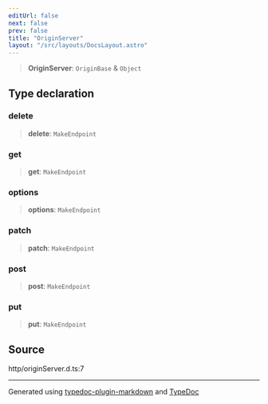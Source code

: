 ```yaml
---
editUrl: false
next: false
prev: false
title: "OriginServer"
layout: "/src/layouts/DocsLayout.astro"
---
```


> **OriginServer**: `OriginBase` & `Object`

## Type declaration

### delete

> **delete**: `MakeEndpoint`

### get

> **get**: `MakeEndpoint`

### options

> **options**: `MakeEndpoint`

### patch

> **patch**: `MakeEndpoint`

### post

> **post**: `MakeEndpoint`

### put

> **put**: `MakeEndpoint`

## Source

http/originServer.d.ts:7

***

Generated using [typedoc-plugin-markdown](https://www.npmjs.com/package/typedoc-plugin-markdown) and [TypeDoc](https://typedoc.org/)
